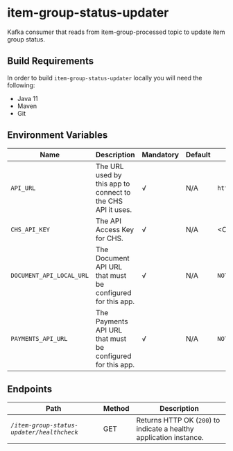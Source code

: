 # item-group-status-updater
Kafka consumer that reads from item-group-processed topic to update item group status.

## Build Requirements

In order to build `item-group-status-updater` locally you will need the following:

- Java 11
- Maven
- Git

## Environment Variables

| Name                     | Description                                                 | Mandatory | Default | Example                     |
|--------------------------|-------------------------------------------------------------|-----------|---------|-----------------------------|
| `API_URL`                | The URL used by this app to connect to the CHS API it uses. | √         | N/A     | `http://api.chs.local:4001` |
| `CHS_API_KEY`            | The API Access Key for CHS.                                 | √         | N/A     | <CHS_API_KEY>               |
| `DOCUMENT_API_LOCAL_URL` | The Document API URL that must be configured for this app.  | √         | N/A     | `NOT-USED`                  |
| `PAYMENTS_API_URL`       | The Payments API URL that must be configured for this app.  | √         | N/A     | `NOT-USED`                  |


## Endpoints

| Path                                       | Method | Description                                                         |
|--------------------------------------------|--------|---------------------------------------------------------------------|
| *`/item-group-status-updater/healthcheck`* | GET    | Returns HTTP OK (`200`) to indicate a healthy application instance. |


